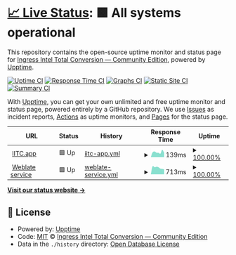 # [📈 Live Status](https://status.iitc.app): <!--live status--> **🟩 All systems operational**

This repository contains the open-source uptime monitor and status page for [Ingress Intel Total Conversion — Community Edition](https://status.iitc.app), powered by [Upptime](https://github.com/upptime/upptime).

[![Uptime CI](https://github.com/IITC-CE/iitc-app-status/workflows/Uptime%20CI/badge.svg)](https://github.com/IITC-CE/iitc-app-status/actions?query=workflow%3A%22Uptime+CI%22)
[![Response Time CI](https://github.com/IITC-CE/iitc-app-status/workflows/Response%20Time%20CI/badge.svg)](https://github.com/IITC-CE/iitc-app-status/actions?query=workflow%3A%22Response+Time+CI%22)
[![Graphs CI](https://github.com/IITC-CE/iitc-app-status/workflows/Graphs%20CI/badge.svg)](https://github.com/IITC-CE/iitc-app-status/actions?query=workflow%3A%22Graphs+CI%22)
[![Static Site CI](https://github.com/IITC-CE/iitc-app-status/workflows/Static%20Site%20CI/badge.svg)](https://github.com/IITC-CE/iitc-app-status/actions?query=workflow%3A%22Static+Site+CI%22)
[![Summary CI](https://github.com/IITC-CE/iitc-app-status/workflows/Summary%20CI/badge.svg)](https://github.com/IITC-CE/iitc-app-status/actions?query=workflow%3A%22Summary+CI%22)

With [Upptime](https://upptime.js.org), you can get your own unlimited and free uptime monitor and status page, powered entirely by a GitHub repository. We use [Issues](https://github.com/IITC-CE/iitc-app-status/issues) as incident reports, [Actions](https://github.com/IITC-CE/iitc-app-status/actions) as uptime monitors, and [Pages](https://status.iitc.app) for the status page.

<!--start: status pages-->
<!-- This summary is generated by Upptime (https://github.com/upptime/upptime) -->
<!-- Do not edit this manually, your changes will be overwritten -->
<!-- prettier-ignore -->
| URL | Status | History | Response Time | Uptime |
| --- | ------ | ------- | ------------- | ------ |
| <img alt="" src="https://icons.duckduckgo.com/ip3/iitc.app.ico" height="13"> [IITC.app](https://iitc.app) | 🟩 Up | [iitc-app.yml](https://github.com/IITC-CE/iitc-app-status/commits/HEAD/history/iitc-app.yml) | <details><summary><img alt="Response time graph" src="./graphs/iitc-app/response-time-week.png" height="20"> 139ms</summary><br><a href="https://status.iitc.app/history/iitc-app"><img alt="Response time 281" src="https://img.shields.io/endpoint?url=https%3A%2F%2Fraw.githubusercontent.com%2FIITC-CE%2Fiitc-app-status%2FHEAD%2Fapi%2Fiitc-app%2Fresponse-time.json"></a><br><a href="https://status.iitc.app/history/iitc-app"><img alt="24-hour response time 148" src="https://img.shields.io/endpoint?url=https%3A%2F%2Fraw.githubusercontent.com%2FIITC-CE%2Fiitc-app-status%2FHEAD%2Fapi%2Fiitc-app%2Fresponse-time-day.json"></a><br><a href="https://status.iitc.app/history/iitc-app"><img alt="7-day response time 139" src="https://img.shields.io/endpoint?url=https%3A%2F%2Fraw.githubusercontent.com%2FIITC-CE%2Fiitc-app-status%2FHEAD%2Fapi%2Fiitc-app%2Fresponse-time-week.json"></a><br><a href="https://status.iitc.app/history/iitc-app"><img alt="30-day response time 136" src="https://img.shields.io/endpoint?url=https%3A%2F%2Fraw.githubusercontent.com%2FIITC-CE%2Fiitc-app-status%2FHEAD%2Fapi%2Fiitc-app%2Fresponse-time-month.json"></a><br><a href="https://status.iitc.app/history/iitc-app"><img alt="1-year response time 191" src="https://img.shields.io/endpoint?url=https%3A%2F%2Fraw.githubusercontent.com%2FIITC-CE%2Fiitc-app-status%2FHEAD%2Fapi%2Fiitc-app%2Fresponse-time-year.json"></a></details> | <details><summary><a href="https://status.iitc.app/history/iitc-app">100.00%</a></summary><a href="https://status.iitc.app/history/iitc-app"><img alt="All-time uptime 100.00%" src="https://img.shields.io/endpoint?url=https%3A%2F%2Fraw.githubusercontent.com%2FIITC-CE%2Fiitc-app-status%2FHEAD%2Fapi%2Fiitc-app%2Fuptime.json"></a><br><a href="https://status.iitc.app/history/iitc-app"><img alt="24-hour uptime 100.00%" src="https://img.shields.io/endpoint?url=https%3A%2F%2Fraw.githubusercontent.com%2FIITC-CE%2Fiitc-app-status%2FHEAD%2Fapi%2Fiitc-app%2Fuptime-day.json"></a><br><a href="https://status.iitc.app/history/iitc-app"><img alt="7-day uptime 100.00%" src="https://img.shields.io/endpoint?url=https%3A%2F%2Fraw.githubusercontent.com%2FIITC-CE%2Fiitc-app-status%2FHEAD%2Fapi%2Fiitc-app%2Fuptime-week.json"></a><br><a href="https://status.iitc.app/history/iitc-app"><img alt="30-day uptime 100.00%" src="https://img.shields.io/endpoint?url=https%3A%2F%2Fraw.githubusercontent.com%2FIITC-CE%2Fiitc-app-status%2FHEAD%2Fapi%2Fiitc-app%2Fuptime-month.json"></a><br><a href="https://status.iitc.app/history/iitc-app"><img alt="1-year uptime 100.00%" src="https://img.shields.io/endpoint?url=https%3A%2F%2Fraw.githubusercontent.com%2FIITC-CE%2Fiitc-app-status%2FHEAD%2Fapi%2Fiitc-app%2Fuptime-year.json"></a></details>
| <img alt="" src="https://icons.duckduckgo.com/ip3/weblate.iitc.app.ico" height="13"> [Weblate service](https://weblate.iitc.app) | 🟩 Up | [weblate-service.yml](https://github.com/IITC-CE/iitc-app-status/commits/HEAD/history/weblate-service.yml) | <details><summary><img alt="Response time graph" src="./graphs/weblate-service/response-time-week.png" height="20"> 713ms</summary><br><a href="https://status.iitc.app/history/weblate-service"><img alt="Response time 807" src="https://img.shields.io/endpoint?url=https%3A%2F%2Fraw.githubusercontent.com%2FIITC-CE%2Fiitc-app-status%2FHEAD%2Fapi%2Fweblate-service%2Fresponse-time.json"></a><br><a href="https://status.iitc.app/history/weblate-service"><img alt="24-hour response time 762" src="https://img.shields.io/endpoint?url=https%3A%2F%2Fraw.githubusercontent.com%2FIITC-CE%2Fiitc-app-status%2FHEAD%2Fapi%2Fweblate-service%2Fresponse-time-day.json"></a><br><a href="https://status.iitc.app/history/weblate-service"><img alt="7-day response time 713" src="https://img.shields.io/endpoint?url=https%3A%2F%2Fraw.githubusercontent.com%2FIITC-CE%2Fiitc-app-status%2FHEAD%2Fapi%2Fweblate-service%2Fresponse-time-week.json"></a><br><a href="https://status.iitc.app/history/weblate-service"><img alt="30-day response time 733" src="https://img.shields.io/endpoint?url=https%3A%2F%2Fraw.githubusercontent.com%2FIITC-CE%2Fiitc-app-status%2FHEAD%2Fapi%2Fweblate-service%2Fresponse-time-month.json"></a><br><a href="https://status.iitc.app/history/weblate-service"><img alt="1-year response time 817" src="https://img.shields.io/endpoint?url=https%3A%2F%2Fraw.githubusercontent.com%2FIITC-CE%2Fiitc-app-status%2FHEAD%2Fapi%2Fweblate-service%2Fresponse-time-year.json"></a></details> | <details><summary><a href="https://status.iitc.app/history/weblate-service">100.00%</a></summary><a href="https://status.iitc.app/history/weblate-service"><img alt="All-time uptime 99.95%" src="https://img.shields.io/endpoint?url=https%3A%2F%2Fraw.githubusercontent.com%2FIITC-CE%2Fiitc-app-status%2FHEAD%2Fapi%2Fweblate-service%2Fuptime.json"></a><br><a href="https://status.iitc.app/history/weblate-service"><img alt="24-hour uptime 100.00%" src="https://img.shields.io/endpoint?url=https%3A%2F%2Fraw.githubusercontent.com%2FIITC-CE%2Fiitc-app-status%2FHEAD%2Fapi%2Fweblate-service%2Fuptime-day.json"></a><br><a href="https://status.iitc.app/history/weblate-service"><img alt="7-day uptime 100.00%" src="https://img.shields.io/endpoint?url=https%3A%2F%2Fraw.githubusercontent.com%2FIITC-CE%2Fiitc-app-status%2FHEAD%2Fapi%2Fweblate-service%2Fuptime-week.json"></a><br><a href="https://status.iitc.app/history/weblate-service"><img alt="30-day uptime 100.00%" src="https://img.shields.io/endpoint?url=https%3A%2F%2Fraw.githubusercontent.com%2FIITC-CE%2Fiitc-app-status%2FHEAD%2Fapi%2Fweblate-service%2Fuptime-month.json"></a><br><a href="https://status.iitc.app/history/weblate-service"><img alt="1-year uptime 99.89%" src="https://img.shields.io/endpoint?url=https%3A%2F%2Fraw.githubusercontent.com%2FIITC-CE%2Fiitc-app-status%2FHEAD%2Fapi%2Fweblate-service%2Fuptime-year.json"></a></details>

<!--end: status pages-->

[**Visit our status website →**](https://status.iitc.app)

## 📄 License

- Powered by: [Upptime](https://github.com/upptime/upptime)
- Code: [MIT](./LICENSE) © [Ingress Intel Total Conversion — Community Edition](https://status.iitc.app)
- Data in the `./history` directory: [Open Database License](https://opendatacommons.org/licenses/odbl/1-0/)
